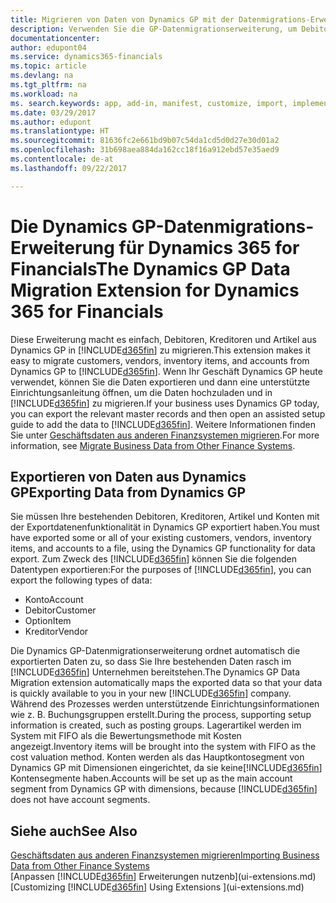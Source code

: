 ```yaml
---
title: Migrieren von Daten von Dynamics GP mit der Datenmigrations-Erweiterung | Microsoft Docs
description: Verwenden Sie die GP-Datenmigrationserweiterung, um Debitoren, Kreditoren, Artikel und Konten von Dynamics GP auf Dynamics 365 for Financials zu migrieren.
documentationcenter: 
author: edupont04
ms.service: dynamics365-financials
ms.topic: article
ms.devlang: na
ms.tgt_pltfrm: na
ms.workload: na
ms. search.keywords: app, add-in, manifest, customize, import, implement
ms.date: 03/29/2017
ms.author: edupont
ms.translationtype: HT
ms.sourcegitcommit: 81636fc2e661bd9b07c54da1cd5d0d27e30d01a2
ms.openlocfilehash: 31b698aea884da162cc18f16a912ebd57e35aed9
ms.contentlocale: de-at
ms.lasthandoff: 09/22/2017

---
```

# <a name="the-dynamics-gp-data-migration-extension-for-dynamics-365-for-financials"></a><span data-ttu-id="6cda0-103">Die Dynamics GP-Datenmigrations-Erweiterung für Dynamics 365 for Financials</span><span class="sxs-lookup"><span data-stu-id="6cda0-103">The Dynamics GP Data Migration Extension for Dynamics 365 for Financials</span></span>
<span data-ttu-id="6cda0-104">Diese Erweiterung macht es einfach, Debitoren, Kreditoren und Artikel aus Dynamics GP in [!INCLUDE[d365fin](includes/d365fin_md.md)] zu migrieren.</span><span class="sxs-lookup"><span data-stu-id="6cda0-104">This extension makes it easy to migrate customers, vendors, inventory items, and accounts from Dynamics GP to [!INCLUDE[d365fin](includes/d365fin_md.md)].</span></span> <span data-ttu-id="6cda0-105">Wenn Ihr Geschäft Dynamics GP heute verwendet, können Sie die Daten exportieren und dann eine unterstützte Einrichtungsanleitung öffnen, um die Daten hochzuladen und in [!INCLUDE[d365fin](includes/d365fin_md.md)] zu migrieren.</span><span class="sxs-lookup"><span data-stu-id="6cda0-105">If your business uses Dynamics GP today, you can export the relevant master records and then open an assisted setup guide to add the data to [!INCLUDE[d365fin](includes/d365fin_md.md)].</span></span> <span data-ttu-id="6cda0-106">Weitere Informationen finden Sie unter [Geschäftsdaten aus anderen Finanzsystemen migrieren](upload-data.md).</span><span class="sxs-lookup"><span data-stu-id="6cda0-106">For more information, see [Migrate Business Data from Other Finance Systems](upload-data.md).</span></span>

## <a name="exporting-data-from-dynamics-gp"></a><span data-ttu-id="6cda0-107">Exportieren von Daten aus Dynamics GP</span><span class="sxs-lookup"><span data-stu-id="6cda0-107">Exporting Data from Dynamics GP</span></span>
<span data-ttu-id="6cda0-108">Sie müssen Ihre bestehenden Debitoren, Kreditoren, Artikel und Konten mit der Exportdatenenfunktionalität in Dynamics GP exportiert haben.</span><span class="sxs-lookup"><span data-stu-id="6cda0-108">You must have exported some or all of your existing customers, vendors, inventory items, and accounts to a file, using the Dynamics GP functionality for data export.</span></span> <span data-ttu-id="6cda0-109">Zum Zweck des [!INCLUDE[d365fin](includes/d365fin_md.md)] können Sie die folgenden Datentypen exportieren:</span><span class="sxs-lookup"><span data-stu-id="6cda0-109">For the purposes of [!INCLUDE[d365fin](includes/d365fin_md.md)], you can export the following types of data:</span></span>

* <span data-ttu-id="6cda0-110">Konto</span><span class="sxs-lookup"><span data-stu-id="6cda0-110">Account</span></span>  
* <span data-ttu-id="6cda0-111">Debitor</span><span class="sxs-lookup"><span data-stu-id="6cda0-111">Customer</span></span>  
* <span data-ttu-id="6cda0-112">Option</span><span class="sxs-lookup"><span data-stu-id="6cda0-112">Item</span></span>  
* <span data-ttu-id="6cda0-113">Kreditor</span><span class="sxs-lookup"><span data-stu-id="6cda0-113">Vendor</span></span>  

<span data-ttu-id="6cda0-114">Die Dynamics GP-Datenmigrationserweiterung ordnet automatisch die exportierten Daten zu, so dass Sie Ihre bestehenden Daten rasch im [!INCLUDE[d365fin](includes/d365fin_md.md)] Unternehmen bereitstehen.</span><span class="sxs-lookup"><span data-stu-id="6cda0-114">The Dynamics GP Data Migration extension automatically maps the exported data so that your data is quickly available to you in your new [!INCLUDE[d365fin](includes/d365fin_md.md)] company.</span></span> <span data-ttu-id="6cda0-115">Während des Prozesses werden unterstützende Einrichtungsinformationen wie z. B. Buchungsgruppen erstellt.</span><span class="sxs-lookup"><span data-stu-id="6cda0-115">During the process, supporting setup information is created, such as posting groups.</span></span> <span data-ttu-id="6cda0-116">Lagerartikel werden im System mit FIFO als die Bewertungsmethode mit Kosten angezeigt.</span><span class="sxs-lookup"><span data-stu-id="6cda0-116">Inventory items will be brought into the system with FIFO as the cost valuation method.</span></span> <span data-ttu-id="6cda0-117">Konten werden als das Hauptkontosegment von Dynamics GP mit Dimensionen eingerichtet, da sie keine[!INCLUDE[d365fin](includes/d365fin_long_md.md)] Kontensegmente haben.</span><span class="sxs-lookup"><span data-stu-id="6cda0-117">Accounts will be set up as the main account segment from Dynamics GP with dimensions, because [!INCLUDE[d365fin](includes/d365fin_long_md.md)] does not have account segments.</span></span>

## <a name="see-also"></a><span data-ttu-id="6cda0-118">Siehe auch</span><span class="sxs-lookup"><span data-stu-id="6cda0-118">See Also</span></span>
[<span data-ttu-id="6cda0-119">Geschäftsdaten aus anderen Finanzsystemen migrieren</span><span class="sxs-lookup"><span data-stu-id="6cda0-119">Importing Business Data from Other Finance Systems</span></span>](upload-data.md)  
<span data-ttu-id="6cda0-120">[Anpassen [!INCLUDE[d365fin](includes/d365fin_md.md)] Erweiterungen nutzenb](ui-extensions.md)</span><span class="sxs-lookup"><span data-stu-id="6cda0-120">[Customizing [!INCLUDE[d365fin](includes/d365fin_md.md)] Using Extensions ](ui-extensions.md)</span></span>  

